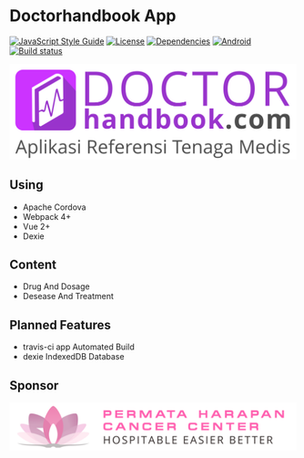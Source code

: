 # Doctorhandbook App

[![JavaScript Style Guide](https://img.shields.io/badge/code_style-standard-brightgreen.svg?style=flat-square)](https://standardjs.com)
[![License](https://img.shields.io/badge/license-MIT-green.svg?style=flat-square)](https://github.com/idnesdotlink/doctorhandbook-app/blob/master/LICENSE)
[![Dependencies](https://img.shields.io/david/idnesdotlink/doctorhandbook-app.svg?style=flat-square)](https://david-dm.org/idnesdotlink/doctorhandbook-app)
[![Android](https://img.shields.io/badge/platform-Android-orange.svg?style=flat-square)](https://github.com/idnesdotlink/doctorhandbook-app)
[![Build status](https://img.shields.io/travis/idnesdotlink/doctorhandbook-app/master.svg?logo=travis&style=flat-square)](https://travis-ci.org/idnesdotlink/doctorhandbook-app)

[![Doctor Handbook](https://github.com/idnesdotlink/doctorhandbook-app/blob/master/images/drhandbook_longbox_dark.svg)](https://doctorhandbook.com)

## Using

* Apache Cordova
* Webpack 4+
* Vue 2+
* Dexie

## Content

* Drug And Dosage
* Desease And Treatment

## Planned Features

* travis-ci app Automated Build
* dexie IndexedDB Database

## Sponsor

[![Permata Harapan Cancer Center](https://github.com/idnesdotlink/doctorhandbook-app/blob/master/images/phcc.svg)](https://phcc.co.id)
